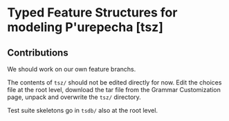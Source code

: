 # Typed Feature Structures for modeling P'urepecha [tsz]

## Contributions

We should work on our own feature branchs.

The contents of `tsz/` should not be edited directly for now. Edit the choices file at the root level, download the tar file from the Grammar Customization page, unpack and overwrite the `tsz/` directory.

Test suite skeletons go in `tsdb/` also at the root level.
